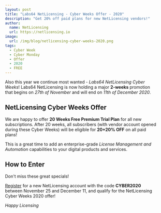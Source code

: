 ```yaml
---
layout: post
title: "Labs64 NetLicensing - Cyber Weeks Offer - 2020"
description: "Get 20% off paid plans for new NetLicensing vendors!"
author:
  name: NetLicensing
  url: https://netlicensing.io
image:
  url: /img/blog/netlicensing-cyber-weeks-2020.png
tags:
  - Cyber Week
  - Cyber Monday
  - Offer
  - 2020
  - FREE
---
```


Also this year we continue most wanted - *Labs64 NetLicensing Cyber Weeks*!
Labs64 NetLicensing is now holding a major **2-weeks** promotion that begins on *27th of November* and will end on *11th of December 2020*.

## NetLicensing Cyber Weeks Offer

We are happy to offer **20 Weeks Free Premium Trial Plan** for all new subscriptions.
After 20 weeks, all subscribers (with vendor account opened during these Cyber Weeks) will be eligible for **20+20% OFF** on all paid plans!

This is a great time to add an enterprise-grade *License Management and Automation* capabilities to your digital products and services.

## How to Enter

Don't miss these great specials!

[Register](https://ui.netlicensing.io/#/register) for a new NetLicensing account with the code **CYBER2020** between November 25 and December 11, and qualify for the NetLicensing Cyber Weeks 2020 offer!

*Happy Licensing*
